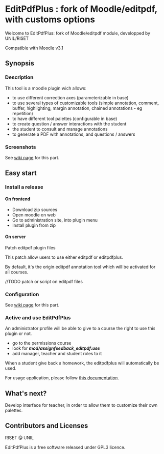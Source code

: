 # EditPdfPlus : fork of Moodle/editpdf, with customs options
Welcome to EditPdfPlus: fork of Moodle/editpdf module, developped by UNIL/RISET

Compatible with Moodle v3.1

## Synopsis
### Description
This tool is a moodle plugin wich allows:
- to use different correction axes (parameterizable in base)
- to use several types of customizable tools (simple annotation, comment, buffer, highlighting, margin annotation, chained annotations - eg repetition)
- to have different tool palettes (configurable in base)
- to create question / answer interactions with the student
- the student to consult and manage annotations
- to generate a PDF with annotations, and questions / answers

### Screenshots
See <a href="https://gitlabriset.unil.ch/Marion.Chardon/editpdfplus/wikis/home">wiki page</a> for this part.

## Easy start
### Install a release
#### On frontend
- Download zip sources
- Open moodle on web
- Go to administration site, into plugin menu
- Install plugin from zip


#### On server
Patch editpdf plugin files

This patch allow users to use either editpdf or editpdfplus.

By default, it's the origin editpdf annotation tool which will be activated for all courses.

//TODO patch or script on editpdf files


### Configuration
See <a href="https://gitlabriset.unil.ch/Marion.Chardon/editpdfplus/wikis/configuration">wiki page</a> for this part.

### Active and use EditPdfPlus
An administrator profile will be able to give to a course the right to use this plugin or not.
- go to the permissions course
- look for ***mod/assignfeedback_editpdf:use***
- add manager, teacher and student roles to it

When a student give back a homework, the editpdfplus will automatically be used.

For usage application, please follow <a href="https://gitlabriset.unil.ch/Marion.Chardon/editpdfplus/wikis/user-guide">this documentation</a>.

## What's next?
Develop interface for teacher, in order to allow them to customize their own palettes.

## Contributors and Licenses
RISET @ UNIL

EditPdfPlus is a free software released under GPL3 licence.